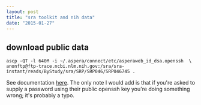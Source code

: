 ```yaml
---
layout: post
title: "sra toolkit and nih data"
date: "2015-01-27"
---
```


## download public data

    ascp -QT -l 640M -i ~/.aspera/connect/etc/asperaweb_id_dsa.openssh  \
    anonftp@ftp-trace.ncbi.nlm.nih.gov:/sra/sra-instant/reads/ByStudy/sra/SRP/SRP046/SRP046745 .

See documentation [here](http://www.ncbi.nlm.nih.gov/books/NBK242621/). The
only note I would add is that if you're asked to supply a password using their
public openssh key you're doing something wrong; it's probably a typo.
